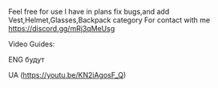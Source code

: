 Feel free for use
I have in plans fix bugs,and add Vest,Helmet,Glasses,Backpack category
For contact with me https://discord.gg/mRj3qMeUsg

Video Guides:


ENG будут

UA (https://youtu.be/KN2iAgosF_Q)
